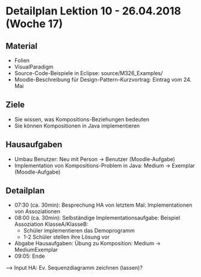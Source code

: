 Detailplan Lektion 10 - 26.04.2018 (Woche 17)
===========================================

Material
--------
* Folien
* VisualParadigm
* Source-Code-Beispiele in Eclipse: source/M326_Examples/
* Moodle-Beschreibung für Design-Pattern-Kurzvortrag: Eintrag vom 24. Mai


Ziele
-----
* Sie wissen, was Kompositions-Beziehungen bedeuten
* Sie können Kompositionen in Java implementieren

Hausaufgaben
---------------

* Umbau Benutzer: Neu mit Person -> Benutzer (Moodle-Aufgabe)
* Implementation von Kompositions-Problem in Java: Medium -> Exemplar (Moodle-Aufgabe)


Detailplan
----------

* 07:30 (ca. 30min): Besprechung HA von letztem Mal: Implementationen von Assoziationen
* 08:00 (ca. 30min): Selbständige Implementationsaufgabe: Beispiel Assoziation KlasseA/KlasseB:
  * Schüler implementieren das Demoprogramm
  * 1-2 Schüler stellen ihre Lösung vor
* Abgabe Hausaufgaben: Übung zu Komposition: Medium -> MediumExemplar
* 09:05: Ende

--> Input HA: Ev. Sequenzdiagramm zeichnen (lassen)?
